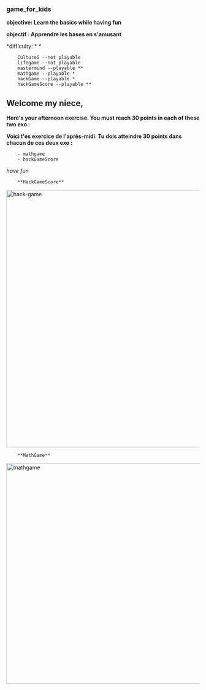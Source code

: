 ### game_for_kids

**objective: Learn the basics while having fun**

**objectif : Apprendre les bases en s'amusant**

*difficulty: * *

        CultureG --not playable
        lifegame --not playable
        mastermind --playable **
        mathgame --playable *
        hackGame --playable *
        hackGameScore --playable **


 ## Welcome my niece, 
 
 **Here's your afternoon exercise. You must reach 30 points in each of these two exo :**
 
 **Voici t'es exercice de l'après-midi. Tu dois atteindre 30 points dans chacun de ces deux exo :**
 
        - mathgame
        - hackGameScore
        
*have fun*

        **HackGameScore**

<!--<img width="577" alt="hackgame" src="https://github.com/berru-g/game_for_kids/assets/61543927/a3699a53-afb3-4aa1-a2fd-b7e1733144fe">-->
<img width="671" alt="hack-game" src="https://github.com/berru-g/game_for_kids/assets/61543927/37a22c55-6582-459b-92fb-22c3c62431fe">



        **MathGame**

<img width="575" alt="mathgame" src="https://github.com/berru-g/game_for_kids/assets/61543927/b8d1cbe0-5119-44ba-9993-ea55c78a786a">

